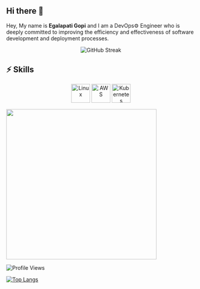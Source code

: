 ## Hi there 👋

Hey, My name is **Egalapati Gopi** and I am a DevOps⚙️ Engineer who is deeply committed to improving the efficiency and effectiveness of software development and deployment processes.

<p align="center">
  <img src="https://github-readme-streak-stats.herokuapp.com/?user=Egopi1998&theme=blue-green" alt="GitHub Streak"/>
</p>

## ⚡ Skills
<p align="center">
  <img src="https://cdn.jsdelivr.net/gh/devicons/devicon/icons/linux/linux-original.svg" alt="Linux" width="50" height="50"/>
  <img src="https://cdn.jsdelivr.net/gh/devicons/devicon/icons/aws/aws-original.svg" alt="AWS" width="50" height="50"/>
  <img src="https://cdn.jsdelivr.net/gh/devicons/devicon/icons/kubernetes/kubernetes-plain.svg" alt="Kubernetes" width="50" height="50"/>
</p>

<img src="https://cdn.dribbble.com/users/1162077/screenshots/3848914/media/7ed7d5ca074b48b328150e5a231e8d1f.gif" width="400px"/>

![Profile Views](https://komarev.com/ghpvc/?username=Egopi1998)

[![Top Langs](https://github-readme-stats.vercel.app/api/top-langs/?username=Egopi1998&layout=compact)](https://github.com/Egopi1998/github-readme-stats)


<!--
**Egopi1998/Egopi1998** is a ✨ _special_ ✨ repository because its `README.md` (this file) appears on your GitHub profile.



Here are some ideas to get you started:

🔭 I’m currently working as Devops engineer
- 👯 I’m looking to collaborate on ...
- 🤔 I’m looking for help with ...
- 💬 Ask me about ...
📫 How to reach me: eegalapatigopi1998@gmail.com
😄 Pronouns: Gopi
- ⚡ Fun fact: ...
-->
